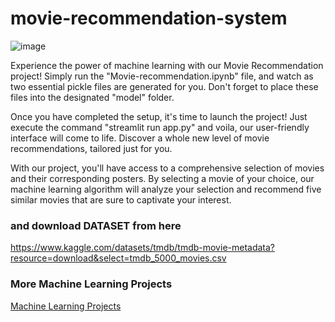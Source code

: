 # movie-recommendation-system
![image](https://github.com/ShamZee/movie-recommendation-system/assets/64038164/0d6b3afa-fed9-4d7d-aad8-4e7ad0bb6472)

Experience the power of machine learning with our Movie Recommendation project! Simply run the "Movie-recommendation.ipynb" file, and watch as two essential pickle files are generated for you. Don't forget to place these files into the designated "model" folder.

Once you have completed the setup, it's time to launch the project! Just execute the command "streamlit run app.py" and voila, our user-friendly interface will come to life. Discover a whole new level of movie recommendations, tailored just for you.

With our project, you'll have access to a comprehensive selection of movies and their corresponding posters. By selecting a movie of your choice, our machine learning algorithm will analyze your selection and recommend five similar movies that are sure to captivate your interest.

### and download DATASET from here
https://www.kaggle.com/datasets/tmdb/tmdb-movie-metadata?resource=download&select=tmdb_5000_movies.csv


### More Machine Learning Projects
[Machine Learning Projects](https://pythonassignmentshelp.us/machine-learning-project/)

